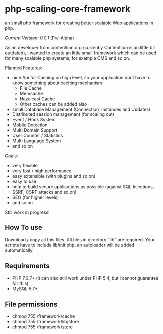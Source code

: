 # php-scaling-core-framework
an small php framework for creating better scalable Web applications in php.

*Current Version: 0.0.1* (Pre-Alpha)

As an developer from contentlion.org (currently Contentlion is an little bit outdated), i wanted to create an little small framework which can be used for many scalable php systems, for example CMS and so on.

Planned Features:
  - nice Api for Caching on high level, so your application dont have to know something about caching mechanism
    - File Cache
    - Memcache
    - Hazelcast Cache
    - Other caches can be added also
  - small Database Management (Connection, Instances and Updates)
  - Distributed session management (for scaling out)
  - Event / Hook System
  - Mobile Detection
  - Multi Domain Support
  - User Counter / Statistics
  - Multi Language System
  - and so on

Goals:
  - very flexible
  - very fast / high performance
  - easy extensible (with plugins and so on)
  - easy to use
  - help to build secure applications as possible (against SQL Injections, SSRF, CSRF attacks and so on)
  - SEO (for higher levels)
  - and so on

Still work in progress!

## How To use
Download / copy all this files. All files in directory "lib" are required.
Your scripts have to include lib/init.php, an autoloader will be added automatically.

## Requirements
  - PHP 7.0.7+ (it can also still work under PHP 5.4, but i cannot guarantee for this)
  - MySQL 5.7+

## File permissions
  - chmod 755 /framework/cache
  - chmod 755 /framework/lib/store
  - chmod 755 /framework/store
